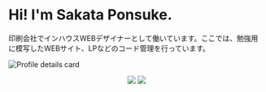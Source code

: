 # Hi! I'm Sakata Ponsuke.
印刷会社でインハウスWEBデザイナーとして働いています。ここでは、勉強用に模写したWEBサイト、LPなどのコード管理を行っています。

![Profile details card](http://github-profile-summary-cards.vercel.app/api/cards/profile-details?username=sakataponsuke&theme=vue)
<div align="center">
  <img src="http://github-profile-summary-cards.vercel.app/api/cards/repos-per-language?username=sakataponsuke&theme=vue" />
  <img src="http://github-profile-summary-cards.vercel.app/api/cards/most-commit-language?username=sakataponsuke&theme=vue" />
</div>

